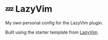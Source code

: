 # 💤 LazyVim

My own personal config for the LazyVim plugin.

Built using the starter template from [LazyVim](https://github.com/LazyVim/LazyVim).
